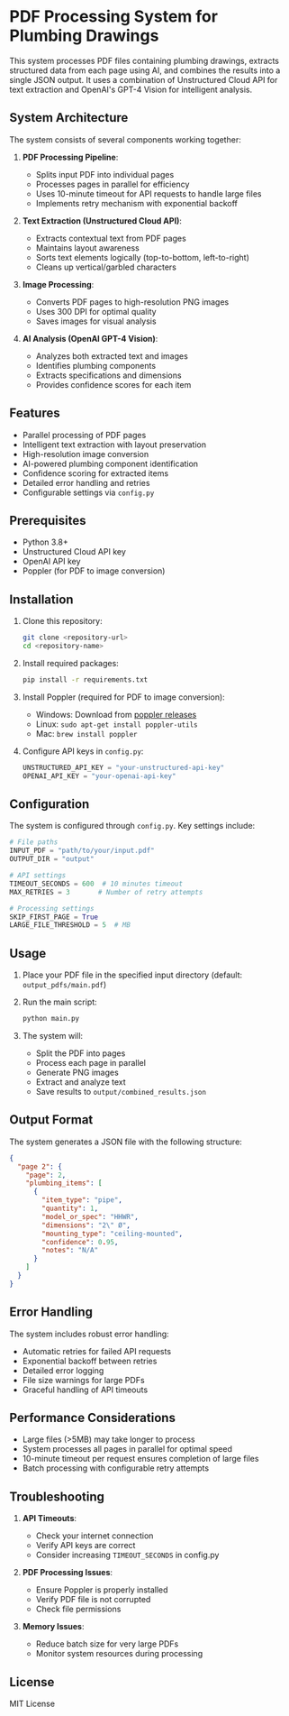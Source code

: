 # PDF Processing System for Plumbing Drawings

This system processes PDF files containing plumbing drawings, extracts structured data from each page using AI, and combines the results into a single JSON output. It uses a combination of Unstructured Cloud API for text extraction and OpenAI's GPT-4 Vision for intelligent analysis.

## System Architecture

The system consists of several components working together:

1. **PDF Processing Pipeline**:
   - Splits input PDF into individual pages
   - Processes pages in parallel for efficiency
   - Uses 10-minute timeout for API requests to handle large files
   - Implements retry mechanism with exponential backoff

2. **Text Extraction (Unstructured Cloud API)**:
   - Extracts contextual text from PDF pages
   - Maintains layout awareness
   - Sorts text elements logically (top-to-bottom, left-to-right)
   - Cleans up vertical/garbled characters

3. **Image Processing**:
   - Converts PDF pages to high-resolution PNG images
   - Uses 300 DPI for optimal quality
   - Saves images for visual analysis

4. **AI Analysis (OpenAI GPT-4 Vision)**:
   - Analyzes both extracted text and images
   - Identifies plumbing components
   - Extracts specifications and dimensions
   - Provides confidence scores for each item

## Features

- Parallel processing of PDF pages
- Intelligent text extraction with layout preservation
- High-resolution image conversion
- AI-powered plumbing component identification
- Confidence scoring for extracted items
- Detailed error handling and retries
- Configurable settings via `config.py`

## Prerequisites

- Python 3.8+
- Unstructured Cloud API key
- OpenAI API key
- Poppler (for PDF to image conversion)

## Installation

1. Clone this repository:
   ```bash
   git clone <repository-url>
   cd <repository-name>
   ```

2. Install required packages:
   ```bash
   pip install -r requirements.txt
   ```

3. Install Poppler (required for PDF to image conversion):
   - Windows: Download from [poppler releases](http://blog.alivate.com.au/poppler-windows/)
   - Linux: `sudo apt-get install poppler-utils`
   - Mac: `brew install poppler`

4. Configure API keys in `config.py`:
   ```python
   UNSTRUCTURED_API_KEY = "your-unstructured-api-key"
   OPENAI_API_KEY = "your-openai-api-key"
   ```

## Configuration

The system is configured through `config.py`. Key settings include:

```python
# File paths
INPUT_PDF = "path/to/your/input.pdf"
OUTPUT_DIR = "output"

# API settings
TIMEOUT_SECONDS = 600  # 10 minutes timeout
MAX_RETRIES = 3       # Number of retry attempts

# Processing settings
SKIP_FIRST_PAGE = True
LARGE_FILE_THRESHOLD = 5  # MB
```

## Usage

1. Place your PDF file in the specified input directory (default: `output_pdfs/main.pdf`)

2. Run the main script:
   ```bash
   python main.py
   ```

3. The system will:
   - Split the PDF into pages
   - Process each page in parallel
   - Generate PNG images
   - Extract and analyze text
   - Save results to `output/combined_results.json`

## Output Format

The system generates a JSON file with the following structure:

```json
{
  "page 2": {
    "page": 2,
    "plumbing_items": [
      {
        "item_type": "pipe",
        "quantity": 1,
        "model_or_spec": "HHWR",
        "dimensions": "2\" Ø",
        "mounting_type": "ceiling-mounted",
        "confidence": 0.95,
        "notes": "N/A"
      }
    ]
  }
}
```

## Error Handling

The system includes robust error handling:
- Automatic retries for failed API requests
- Exponential backoff between retries
- Detailed error logging
- File size warnings for large PDFs
- Graceful handling of API timeouts

## Performance Considerations

- Large files (>5MB) may take longer to process
- System processes all pages in parallel for optimal speed
- 10-minute timeout per request ensures completion of large files
- Batch processing with configurable retry attempts

## Troubleshooting

1. **API Timeouts**:
   - Check your internet connection
   - Verify API keys are correct
   - Consider increasing `TIMEOUT_SECONDS` in config.py

2. **PDF Processing Issues**:
   - Ensure Poppler is properly installed
   - Verify PDF file is not corrupted
   - Check file permissions

3. **Memory Issues**:
   - Reduce batch size for very large PDFs
   - Monitor system resources during processing

## License

MIT License 